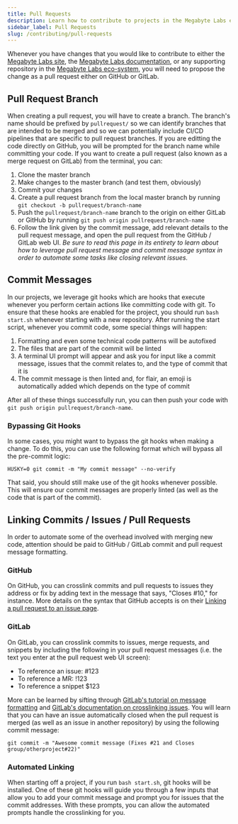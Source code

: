 ```yaml
---
title: Pull Requests
description: Learn how to contribute to projects in the Megabyte Labs eco-system by opening pull requests the right way, the first time.
sidebar_label: Pull Requests
slug: /contributing/pull-requests
---
```


Whenever you have changes that you would like to contribute to either the [Megabyte Labs site](https://github.com/megabyte-labs/megabyte.space-site), the [Megabyte Labs documentation](https://github.com/megabyte-labs/megabyte.space-docs), or any supporting repository in the [Megabyte Labs eco-system](https://gitlab.com/megabyte-labs), you will need to propose the change as a pull request either on GitHub or GitLab.

## Pull Request Branch

When creating a pull request, you will have to create a branch. The branch's name should be prefixed by `pullrequest/` so we can identify branches that are intended to be merged and so we can potentially include CI/CD pipelines that are specific to pull request branches. If you are editting the code directly on GitHub, you will be prompted for the branch name while committing your code. If you want to create a pull request (also known as a merge request on GitLab) from the terminal, you can:

1. Clone the master branch
2. Make changes to the master branch (and test them, obviously)
3. Commit your changes
4. Create a pull request branch from the local master branch by running `git checkout -b pullrequest/branch-name`
5. Push the `pullrequest/branch-name` branch to the origin on either GitLab or GitHub by running `git push origin pullrequest/branch-name`
6. Follow the link given by the commit message, add relevant details to the pull request message, and open the pull request from the GitHub / GitLab web UI. _Be sure to read this page in its entirety to learn about how to leverage pull request message and commit message syntax in order to automate some tasks like closing relevant issues._

## Commit Messages

In our projects, we leverage git hooks which are hooks that execute whenever you perform certain actions like committing code with git. To ensure that these hooks are enabled for the project, you should run `bash start.sh` whenever starting with a new repository. After running the start script, whenever you commit code, some special things will happen:

1. Formatting and even some technical code patterns will be autofixed
2. The files that are part of the commit will be linted
3. A terminal UI prompt will appear and ask you for input like a commit message, issues that the commit relates to, and the type of commit that it is
4. The commit message is then linted and, for flair, an emoji is automatically added which depends on the type of commit

After all of these things successfully run, you can then push your code with `git push origin pullrequest/branch-name`.

### Bypassing Git Hooks

In some cases, you might want to bypass the git hooks when making a change. To do this, you can use the following format which will bypass all the pre-commit logic:

```
HUSKY=0 git commit -m "My commit message" --no-verify
```

That said, you should still make use of the git hooks whenever possible. This will ensure our commit messages are properly linted (as well as the code that is part of the commit).

## Linking Commits / Issues / Pull Requests

In order to automate some of the overhead involved with merging new code, attention should be paid to GitHub / GitLab commit and pull request message formatting.

### GitHub

On GitHub, you can crosslink commits and pull requests to issues they address or fix by adding text in the message that says, "Closes #10," for instance. More details on the syntax that GitHub accepts is on their [Linking a pull request to an issue page](https://docs.github.com/en/issues/tracking-your-work-with-issues/linking-a-pull-request-to-an-issue).

### GitLab

On GitLab, you can crosslink commits to issues, merge requests, and snippets by including the following in your pull request messages (i.e. the text you enter at the pull request web UI screen):

- To reference an issue: #123
- To reference a MR: !123
- To reference a snippet $123

More can be learned by sifting through [GitLab's tutorial on message formatting](https://about.gitlab.com/blog/2016/03/08/gitlab-tutorial-its-all-connected/) and [GitLab's documentation on crosslinking issues](https://docs.gitlab.com/ee/user/project/issues/crosslinking_issues.html). You will learn that you can have an issue automatically closed when the pull request is merged (as well as an issue in another repository) by using the following commit message:

```
git commit -m "Awesome commit message (Fixes #21 and Closes group/otherproject#22)"
```

### Automated Linking

When starting off a project, if you run `bash start.sh`, git hooks will be installed. One of these git hooks will guide you through a few inputs that allow you to add your commit message and prompt you for issues that the commit addresses. With these prompts, you can allow the automated prompts handle the crosslinking for you.
